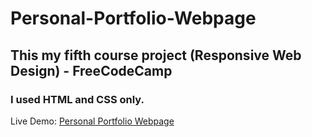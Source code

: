 # Personal-Portfolio-Webpage
## This my fifth course project (Responsive Web Design) - FreeCodeCamp
### I used HTML and CSS only.
Live Demo: [Personal Portfolio Webpage](https://salmasamyua.github.io/Personal-Portfolio-Webpage/)
